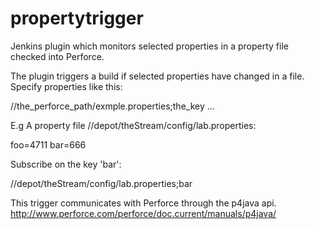 propertytrigger
===============

Jenkins plugin which monitors selected properties in a property file checked into Perforce.

The plugin triggers a build if selected properties have changed in a file.
Specify properties like this:

//the_perforce_path/exmple.properties;the_key
...

E.g
A property file //depot/theStream/config/lab.properties:

foo=4711
bar=666

Subscribe on the key 'bar':

//depot/theStream/config/lab.properties;bar


This trigger communicates with Perforce through the p4java api.
http://www.perforce.com/perforce/doc.current/manuals/p4java/
